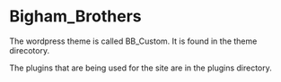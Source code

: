 Bigham_Brothers
===============

The wordpress theme is called BB_Custom. It is found in the theme direcotory.

The plugins that are being used for the site are in the plugins directory.